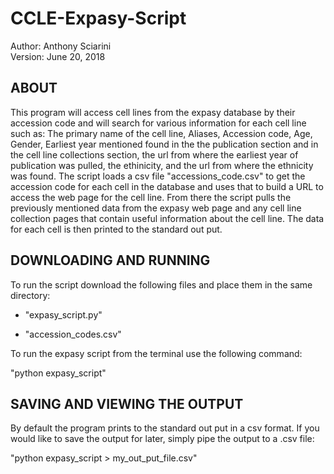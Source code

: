 # CCLE-Expasy-Script

Author: Anthony Sciarini  
Version: June 20, 2018

ABOUT
------
This program will access cell lines from the expasy database by their accession code and will search for various information for each cell line such as:
The primary name of the cell line, Aliases, Accession code, Age, Gender, Earliest year mentioned found in the the publication section and in the cell line collections section, the url from where 
the earliest year of publication was pulled, the ethinicity, and the url from where the ethnicity was found. The script loads a csv file "accessions_code.csv" to get the accession code for each cell in the database and uses that to build a URL to access the web page for the cell line. From there the script pulls the previously mentioned data from the expasy web page and any cell line collection pages that contain useful information about the cell line. The data for each cell is then printed to the standard out put.


DOWNLOADING AND RUNNING
------------------------
To run the script download the following files and place them in the same directory: 

- "expasy_script.py" 

- "accession_codes.csv"

To run the expasy script from the terminal use the following command:

"python expasy_script"


SAVING AND VIEWING THE OUTPUT
------------------------------

By default the program prints to the standard out put in a csv format.
If you would like to save the output for later, simply pipe the output to a .csv file:

"python expasy_script > my_out_put_file.csv"
